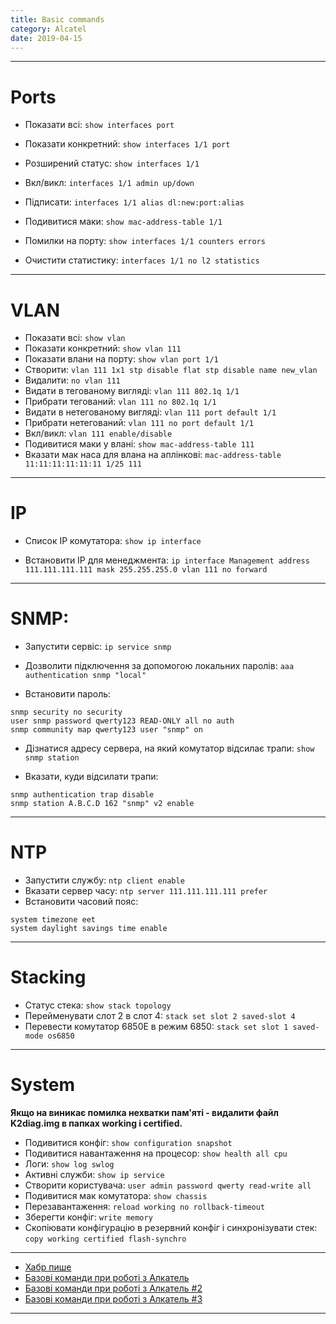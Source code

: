 ```yaml
---
title: Basic commands
category: Alcatel
date: 2019-04-15
---
```


-----

# Ports

* Показати всі:
`show interfaces port`

* Показати конкретний:
`show interfaces 1/1 port`

* Розширений статус:
`show interfaces 1/1`

* Вкл/викл:
 `interfaces 1/1 admin up/down`

* Підписати:
 `interfaces 1/1 alias dl:new:port:alias`

* Подивитися маки:
 `show mac-address-table 1/1`

* Помилки на порту:
 `show interfaces 1/1 counters errors `

* Очистити статистику:
 `interfaces 1/1 no l2 statistics`

-----

# VLAN

* Показати всі: `show vlan`
* Показати конкретний: `show vlan 111`
* Показати влани на порту: `show vlan port 1/1`
* Створити: `vlan 111 1x1 stp disable flat stp disable name new_vlan`
* Видалити: `no vlan 111`
* Видати в тегованому вигляді: `vlan 111 802.1q 1/1`
* Прибрати тегований: `vlan 111 no 802.1q 1/1`
* Видати в нетегованому вигляді: `vlan 111 port default 1/1`
* Прибрати нетегований: `vlan 111 no port default 1/1`
* Вкл/викл: `vlan 111 enable/disable`
* Подивитися маки у влані: `show mac-address-table 111`
* Вказати мак наса для влана на аплінкові: `mac-address-table 11:11:11:11:11:11 1/25 111 `

-----

# IP
* Список IP комутатора: `show ip interface`

* Встановити IP для менеджмента: `ip interface Management address 111.111.111.111 mask 255.255.255.0 vlan 111 no forward`

-----

# SNMP:
* Запустити сервіс: `ip service snmp`

* Дозволити підключення за допомогою локальних паролів: `aaa authentication snmp "local"`

* Встановити пароль:
```
snmp security no security
user snmp password qwerty123 READ-ONLY all no auth
snmp community map qwerty123 user "snmp" on
```

* Дізнатися адресу сервера, на який комутатор відсилає трапи: `show snmp station`

* Вказати, куди відсилати трапи:
```
snmp authentication trap disable
snmp station A.B.C.D 162 "snmp" v2 enable
```

-----

# NTP

* Запустити службу: `ntp client enable`
* Вказати сервер часу: `ntp server 111.111.111.111 prefer `
* Встановити часовий пояс:
```
system timezone eet
system daylight savings time enable
```

-----

# Stacking

* Статус стека: `show stack topology`
* Перейменувати слот 2 в слот 4: `stack set slot 2 saved-slot 4`
* Перевести комутатор 6850Е в режим 6850: `stack set slot 1 saved-mode os6850`

-----

# System

**Якщо на виникає помилка нехватки пам'яті - видалити файл K2diag.img в папках working і certified.**

* Подивитися конфіг: `show configuration snapshot `
* Подивитися навантаження на процесор: `show health all cpu`
* Логи: `show log swlog`
* Активні служби: `show ip service`
* Створити користувача: `user admin password qwerty read-write all`
* Подивитися мак комутатора: `show chassis`
* Перезавантаження: `reload working no rollback-timeout `
* Зберегти конфіг: `write memory`
* Скопіювати конфігурацію в резервний конфіг і синхронізувати стек: `copy working certified flash-synchro`

-----

* <a title="Пишуть люди" href="http://habrahabr.ru/sandbox/64738/">Хабр пише</a>
* <a title="Пишуть люди" href="http://it-notepad.ru/%D0%B1%D0%B0%D0%B7%D0%BE%D0%B2%D1%8B%D0%B5-%D0%BA%D0%BE%D0%BC%D0%B0%D0%BD%D0%B4%D1%8B-%D0%BF%D1%80%D0%B8-%D1%80%D0%B0%D0%B1%D0%BE%D1%82%D0%B5-%D1%81-alcatel.html" target="_blank" rel="noopener noreferrer">Базові команди при роботі з Алкатель</a>
* <a title="Пишуть люди" href="http://www.latouche.info/admin/user_guides/omniswitch.html" target="_blank" rel="noopener noreferrer">Базові команди при роботі з Алкатель #2</a>
* <a title="Пишуть люди" href="http://aboutnetworkblog.blogspot.com/2013/05/alcatel-omniswitch.html" target="_blank" rel="noopener noreferrer">Базові команди при роботі з Алкатель #3</a>

-----